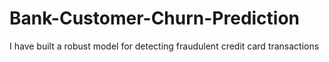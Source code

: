 # Bank-Customer-Churn-Prediction
I have built a robust model for detecting fraudulent credit card transactions
